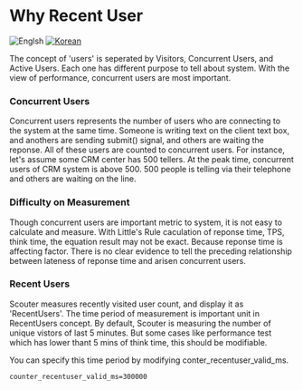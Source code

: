 # Why Recent User
![Englsh](https://img.shields.io/badge/language-English-red.svg) [![Korean](https://img.shields.io/badge/language-Korean-blue.svg)](Why-Recent-User_kr.md)

The concept of 'users' is seperated by Visitors, Concurrent Users, and Active Users. Each one has different purpose to tell about system. With the view of performance, concurrent users are most important. 

### Concurrent Users
Concurrent users represents the number of users who are connecting to the system at the same time. Someone is writing text on the client text box, and anothers are sending submit() signal, and others are waiting the reponse. All of these users are counted to concurrent users. For instance, let's assume some CRM center has 500 tellers. At the peak time, concurrent users of CRM system is above 500. 500 people is telling via their telephone and others are waiting on the line. 

### Difficulty on Measurement
Though concurrent users are important metric to system, it is not easy to calculate and measure. With Little's Rule caculation of reponse time, TPS, think time, the equation result may not be exact. Because reponse time is affecting factor. There is no clear evidence to tell the preceding relationship between lateness of reponse time and arisen concurrent users. 

### Recent Users
Scouter measures recently visited user count, and display it as 'RecentUsers'. The time period of measurement is important unit in RecentUsers concept. By default, Scouter is measuring the number of unique vistors of last 5 minutes. But some cases like performance test which has lower thant 5 mins of think time, this should be modifiable.

You can specify this time period by modifying conter_recentuser_valid_ms.

```properties
counter_recentuser_valid_ms=300000
```
